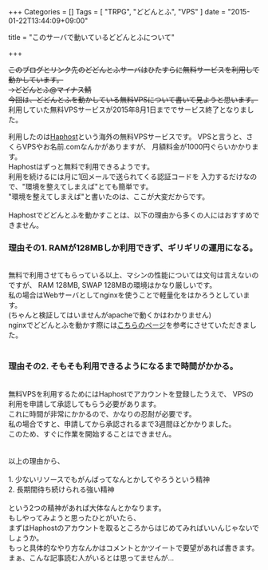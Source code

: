 +++
Categories = []
Tags = [ "TRPG", "どどんとふ", "VPS" ]
date = "2015-01-22T13:44:09+09:00"

title = "このサーバで動いているどどんとふについて"

+++

<s>このブログとリンク先のどどんとふサーバはひたすらに無料サービスを利用して動かしています。<br>
→どどんとふ@マイナス鯖<br>
今回は、どどんとふを動かしている無料VPSについて書いて見ようと思います。</s><br>
利用していた無料VPSサービスが2015年8月1日まででサービス終了となりました。

<!--more-->

利用したのは<a href="http://haphost.com/">Haphost</a>という海外の無料VPSサービスです。
VPSと言うと、さくらVPSやお名前.comなんかがありますが、
月額料金が1000円ぐらいかかります。<br>
Haphostはずっと無料で利用できるようです。<br>
利用を続けるには月に1回メールで送られてくる認証コードを
入力するだけなので、"環境を整えてしまえば"とても簡単です。<br>
"環境を整えてしまえば"と書いたのは、ここが大変だからです。<br>
<br>
Haphostでどどんとふを動かすことは、以下の理由から多くの人にはおすすめできません。<br>

<h3>理由その1. RAMが128MBしか利用できず、ギリギリの運用になる。</h3><br>
無料で利用させてもらっている以上、マシンの性能については文句は言えないのですが、
RAM 128MB, SWAP 128MBの環境はかなり厳しいです。<br>
私の場合はWebサーバとしてnginxを使うことで軽量化をはかろうとしています。<br>
(ちゃんと検証してはいませんがapacheで動くかはわかりません)<br>
nginxでどどんとふを動かす際には<a href="">こちらのページ</a>を参考にさせていただきました。<br>
<br>

<h3>理由その2. そもそも利用できるようになるまで時間がかかる。</h3><br>
無料VPSを利用するためにはHaphostでアカウントを登録したうえで、
VPSの利用を申請して承認してもらう必要があります。<br>
これに時間が非常にかかるので、かなりの忍耐が必要です。<br>
私の場合ですと、申請してから承認されるまで3週間ほどかかりました。<br>
このため、すぐに作業を開始することはできません。<br>
<br>
<br>
以上の理由から、<br>
<br>
1. 少ないリソースでもがんばってなんとかしてやろうという精神<br>
2. 長期間待ち続けられる強い精神<br>
<br>
という2つの精神があれば大体なんとかなります。<br>
もしやってみようと思ったひとがいたら、<br>
まずはHaphostのアカウントを取るところからはじめてみればいいんじゃないでしょうか。<br>
もっと具体的なやり方なんかはコメントとかツイートで要望があれば書きます。<br>
まぁ、こんな記事読む人がいるとは思ってませんが...

